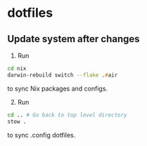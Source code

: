 # dotfiles

## Update system after changes
1. Run
```zsh
cd nix
darwin-rebuild switch --flake .#air
```
to sync Nix packages and configs.

2. Run
```zsh
cd .. # Go back to top level directory
stow .
```
to sync .config dotfiles.
